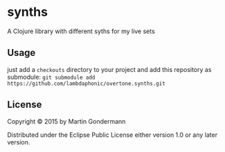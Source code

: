 # synths

A Clojure library with different syths for my live sets

## Usage

just add a `checkouts` directory to your project and add this repository as submodule:
`git submodule add https://github.com/lambdaphonic/overtone.synths.git`

## License

Copyright © 2015 by Martin Gondermann

Distributed under the Eclipse Public License either version 1.0 or any later version.
